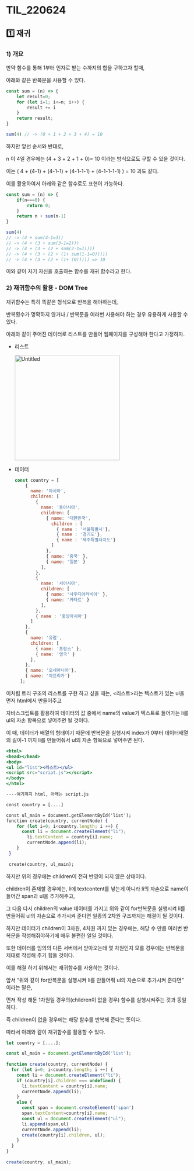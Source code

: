 # TIL_220624

## 1️⃣ 재귀

### 1) 개요

만약 함수를 통해 1부터 인자로 받는 수까지의 합을 구하고자 할때, 

아래와 같은 반복문을 사용할 수 있다.

```jsx
const sum = (n) => {
    let result=0;
    for (let i=1; i<=n; i++) {
        result += i
    }
    return result;
}

sum(4) // -> (0 + 1 + 2 + 3 + 4) = 10 
```

하지만 앞선 순서와 반대로, 

n 이 4일 경우에는 (4 + 3 + 2 + 1 + 0)= 10 이라는 방식으로도 구할 수 있을 것이다.

이는 ( 4 + (4-1) + (4-1-1) + (4-1-1-1) + (4-1-1-1-1) ) = 10 과도 같다.

이를 활용하여서 아래와 같은 함수로도 표현이 가능하다.

```jsx
const sum = (n) => {
    if(n===0) {
        return 0;
    }
    return n + sum(n-1)
}

sum(4) 
// -> (4 + sum(4-1=3))
// -> (4 + (3 + sum(3-1=2)))
// -> (4 + (3 + (2 + sum(2-1=1))))
// -> (4 + (3 + (2 + (1+ sum(1-1=0)))))
// -> (4 + (3 + (2 + (1+ (0))))) => 10
```

이와 같이 자기 자신을 호출하는 함수를 재귀 함수라고 한다.

### 2) 재귀함수의 활용 - DOM Tree

재귀함수는 특히 똑같은 형식으로 반복을 해야하는데, 

반복횟수가 명확하지 않거나 / 반복문을 여러번 사용해야 하는 경우 유용하게 사용할 수 있다.

아래와 같이 주어진 데이터로 리스트를 만들어 웹페이지를 구성해야 한다고 가정하자.

- 리스트
    
    <img width="288" alt="Untitled" src="https://user-images.githubusercontent.com/103102946/175561631-c5b23f4a-849d-436a-885d-5c35d8837f0a.png">
    
- 데이터
    
    ```jsx
    const country = [
        {
          name: '아시아',
          children: [
            {
              name: '동아시아',
              children: [
                { name: '대한민국',
                  children : [
                    { name : '서울특별시'},
                    { name : '경기도'},
                    { name : '제주특별자치도'}
                  ]
                },
                { name: '중국' },
                { name: '일본' }
              ],
            },
            {
              name: '서아시아',
              children: [
                { name: '사우디아라비아' },
                { name: '카타르' }
              ],
            },
            { name : '중앙아시아'}
          ]
        },
        {
          name: '유럽',
          children: [
            { name: '프랑스' },
            { name: '영국' }
          ],
        },
        { name: '오세아니아'},
        { name: '아프리카'}
      ];
    ```
    

이처럼 트리 구조의 리스트를 구현 하고 싶을 때는, <리스트>라는 텍스트가 있는 ul을 먼저 html에서 만들어주고

자바스크립트를 활용하여 데이터의 값 중에서 name의  value가 텍스트로 들어가는 li를 ul의 자손 항목으로 넣어주면 될 것이다.

이 때, 데이터가 배열의 형태이기 때문에 반복문을 실행시켜 index가 0부터 데이터배열의 길이-1 까지 li를 만들어줘서 ul의 자손 항목으로 넣어주면 된다.

```jsx
<html>
<head></head>
<body>
<ul id="list"><리스트></ul>
<script src="script.js"></script>
</body>
</html>

----여기까지 html, 아래는 script.js

const country = [....]

const ul_main = document.getElementById('list');
function create(country, currentNode) {
    for (let i=0; i<country.length; i ++) {
      const li = document.createElement("li");
        li.textContent = country[i].name;
        currentNode.append(li);
    }
 }
  
 create(country, ul_main);
```

하지만 위의 경우에는 children이 전혀 반영이 되지 않은 상태이다.

children이 존재할 경우에는, li에 textcontent를 넣는게 아니라 li의 자손으로 name이 들어간 span과 ul을 추가해주고,

그 다음 다시 children의 value 데이터를 가지고 위와 같이 for반복문을 실행시켜 li를 만들어줘 ul의 자손으로 추가시켜 준다면 일종의 2차원 구조까지는 해결이 될 것이다.

하지만 데이터가 children이 3차원, 4차원 까지 있는 경우에는, 해당 수 만큼 여러번 반복문을 작성해줘야하기에 매우 불편한 일일 것이다.

또한 데이터를 임의의 다른 서버에서 받아오는데 몇 차원인지 모를 경우에는 반복문을 제대로 작성해 주기 힘들 것이다.

이를 해결 하기 위해서는 재귀함수를 사용하는 것이다.

앞서 “위와 같이 for반복문을 실행시켜 li를 만들어줘 ul의 자손으로 추가시켜 준다면” 이라는 말은,

먼저 작성 해둔 1차원일 경우의(children이 없을 경우) 함수를 실행시켜주는 것과 동일하다.

즉 children이 없을 경우에는 해당 함수를 반복해 준다는 뜻이다.

따라서 아래와 같이 재귀함수를 활용할 수 있다.

```jsx
let country = [....];

const ul_main = document.getElementById('list');
 
function create(country, currentNode) {
  for (let i=0; i<country.length; i ++) {
    const li = document.createElement("li");
    if (country[i].children === undefined) {
      li.textContent = country[i].name;
      currentNode.append(li);
    }
    else {
      const span = document.createElement('span')
      span.textContent=country[i].name;
      const ul = document.createElement("ul");
      li.append(span,ul)
      currentNode.append(li);
      create(country[i].children, ul);
    }
  }
} 
  
create(country, ul_main);
```
